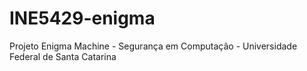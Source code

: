 # INE5429-enigma
Projeto Enigma Machine - Segurança em Computação - Universidade Federal de Santa Catarina
